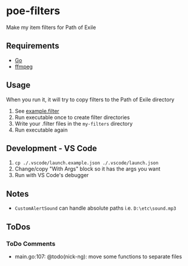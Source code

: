 # poe-filters
Make my item filters for Path of Exile

## Requirements

- [Go](https://go.dev/)
- [ffmpeg](https://ffmpeg.org/)

## Usage

When you run it, it will try to copy filters to the Path of Exile directory

1. See [example.filter](https://github.com/nick-ng/poe-filters/blob/main/my-filters/example.filter)
2. Run executable once to create filter directories
3. Write your .filter files in the `my-filters` directory
4. Run executable again

## Development - VS Code
1. `cp ./.vscode/launch.example.json ./.vscode/launch.json`
2. Change/copy "With Args" block so it has the args you want
3. Run with VS Code's debugger

## Notes

- `CustomAlertSound` can handle absolute paths i.e. `D:\etc\sound.mp3`

## ToDos

### ToDo Comments

- main.go:107: @todo(nick-ng): move some functions to separate files
